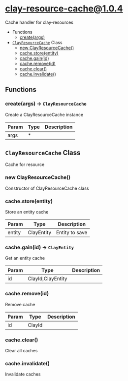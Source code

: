 # clay-resource-cache@1.0.4

Cache handler for clay-resources

+ Functions
  + [create(args)](#clay-resource-cache-function-create)
+ [`ClayResourceCache`](#clay-resource-cache-class) Class
  + [new ClayResourceCache()](#clay-resource-cache-class-clay-resource-cache-constructor)
  + [cache.store(entity)](#clay-resource-cache-class-clay-resource-cache-store)
  + [cache.gain(id)](#clay-resource-cache-class-clay-resource-cache-gain)
  + [cache.remove(id)](#clay-resource-cache-class-clay-resource-cache-remove)
  + [cache.clear()](#clay-resource-cache-class-clay-resource-cache-clear)
  + [cache.invalidate()](#clay-resource-cache-class-clay-resource-cache-invalidate)

## Functions

<a class='md-heading-link' name="clay-resource-cache-function-create" ></a>

### create(args) -> `ClayResourceCache`

Create a ClayResourceCache instance

| Param | Type | Description |
| ----- | --- | -------- |
| args | * |  |



<a class='md-heading-link' name="clay-resource-cache-class"></a>

## `ClayResourceCache` Class

Cache for resource




<a class='md-heading-link' name="clay-resource-cache-class-clay-resource-cache-constructor" ></a>

### new ClayResourceCache()

Constructor of ClayResourceCache class



<a class='md-heading-link' name="clay-resource-cache-class-clay-resource-cache-store" ></a>

### cache.store(entity)

Store an entity cache

| Param | Type | Description |
| ----- | --- | -------- |
| entity | ClayEntity | Entity to save |


<a class='md-heading-link' name="clay-resource-cache-class-clay-resource-cache-gain" ></a>

### cache.gain(id) -> `ClayEntity`

Get an entity cache

| Param | Type | Description |
| ----- | --- | -------- |
| id | ClayId,ClayEntity |  |


<a class='md-heading-link' name="clay-resource-cache-class-clay-resource-cache-remove" ></a>

### cache.remove(id)

Remove cache

| Param | Type | Description |
| ----- | --- | -------- |
| id | ClayId |  |


<a class='md-heading-link' name="clay-resource-cache-class-clay-resource-cache-clear" ></a>

### cache.clear()

Clear all caches

<a class='md-heading-link' name="clay-resource-cache-class-clay-resource-cache-invalidate" ></a>

### cache.invalidate()

Invalidate caches



